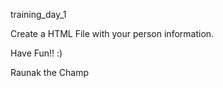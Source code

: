 training_day_1

Create a HTML File with your person information.







Have Fun!! :)

Raunak the Champ
